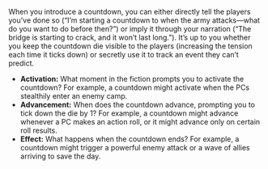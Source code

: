 When you introduce a countdown, you can either directly tell the players you’ve done so (“I’m starting a countdown to when the army attacks—what do you want to do before then?”) or imply it through your narration (“The bridge is starting to crack, and it won’t last long.”). It’s up to you whether you keep the countdown die visible to the players (increasing the tension each time it ticks down) or secretly use it to track an event they can’t predict.

- **Activation:** What moment in the fiction prompts you to activate the countdown? For example, a countdown might activate when the PCs stealthily enter an enemy camp.
- **Advancement:** When does the countdown advance, prompting you to tick down the die by 1? For example, a countdown might advance whenever a PC makes an action roll, or it might advance only on certain roll results.
- **Effect:** What happens when the countdown ends? For example, a countdown might trigger a powerful enemy attack or a wave of allies arriving to save the day.